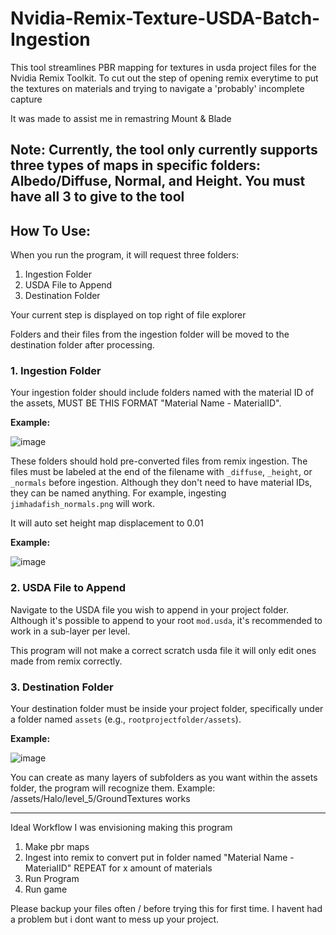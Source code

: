 # Nvidia-Remix-Texture-USDA-Batch-Ingestion

This tool streamlines PBR mapping for textures in usda project files for the Nvidia Remix Toolkit. To cut out the step of opening remix everytime to put the textures on materials and trying to navigate a 'probably' incomplete capture

It was made to assist me in remastring Mount & Blade

## **Note:** Currently, the tool only currently supports three types of maps in specific folders: Albedo/Diffuse, Normal, and Height. You must have all 3 to give to the tool

## How To Use:

When you run the program, it will request three folders:

1. Ingestion Folder
2. USDA File to Append
3. Destination Folder

Your current step is displayed on top right of file explorer

Folders and their files from the ingestion folder will be moved to the destination folder after processing.

### 1. Ingestion Folder
Your ingestion folder should include folders named with the material ID of the assets, MUST BE THIS FORMAT "Material Name - MaterialID".

**Example:**

![image](https://github.com/Night1099/Nvidia-Remix-Texture-USDA-Batch-Ingestion/assets/90132896/08d3a82d-20df-4e28-b008-91bb2248a49c)

These folders should hold pre-converted files from remix ingestion. The files must be labeled at the end of the filename with `_diffuse`, `_height`, or `_normals` before ingestion. Although they don't need to have material IDs, they can be named anything. For example, ingesting `jimhadafish_normals.png` will work.

It will auto set height map displacement to 0.01

**Example:**

![image](https://github.com/Night1099/Nvidia-Remix-Texture-USDA-Batch-Ingestion/assets/90132896/cde97a51-9b26-447f-806a-b6156e1b58f3)

### 2. USDA File to Append
Navigate to the USDA file you wish to append in your project folder. Although it's possible to append to your root `mod.usda`, it's recommended to work in a sub-layer per level.

This program will not make a correct scratch usda file it will only edit ones made from remix correctly.

### 3. Destination Folder
Your destination folder must be inside your project folder, specifically under a folder named `assets` (e.g., `rootprojectfolder/assets`).

**Example:**

![image](https://github.com/Night1099/Nvidia-Remix-Texture-USDA-Batch-Ingestion/assets/90132896/54f42439-caf9-41e2-93e4-60bd3420c0d2)

You can create as many layers of subfolders as you want within the assets folder, the program will recognize them.
Example: /assets/Halo/level_5/GroundTextures works

----------------------------------------------------------------------------------------------------------------------------------------------------------------------------------------------------------------------------------------------
Ideal Workflow I was envisioning making this program

1. Make pbr maps
2. Ingest into remix to convert put in folder named "Material Name - MaterialID" REPEAT for x amount of materials
3. Run Program
4. Run game

Please backup your files often / before trying this for first time. I havent had a problem but i dont want to mess up your project.
